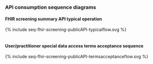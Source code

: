 ### API consumption sequence diagrams

#### FHIR screening summary API typical operation

<!-- markdownlint-disable MD033 -->

<div width="70%">
{% include seq-fhir-screening-publicAPI-typicalflow.svg %}
</div>
<br clear="all">

#### User/practitioner special data access terms acceptance sequence

<div width="70%">
{% include seq-fhir-screening-publicAPI-termsacceptanceflow.svg %}
</div>
<br clear="all">
